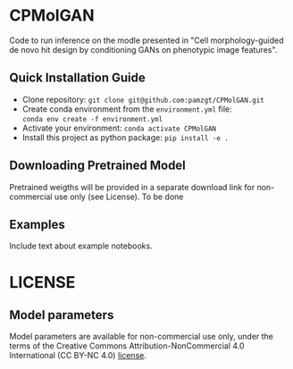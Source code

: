 # CPMolGAN
Code to run inference on the modle presented in "Cell morphology-guided de novo hit design by conditioning GANs on phenotypic image features". 


## Quick Installation Guide
- Clone repository: `git clone git@github.com:pamzgt/CPMolGAN.git`
- Create conda environment from the `environment.yml` file:  
`conda env create -f environment.yml`
- Activate your environment: `conda activate CPMolGAN`
- Install this project as python package: `pip install -e .`

## Downloading Pretrained Model
Pretrained weigths will be provided in a separate download link for non-commercial use only (see License). To be done

## Examples
Include text about example notebooks.

# LICENSE

## Model parameters
Model parameters are available for non-commercial use only, under the terms of the Creative Commons Attribution-NonCommercial 4.0 International (CC BY-NC 4.0) [license](https://creativecommons.org/licenses/by-nc/4.0/legalcode). 

